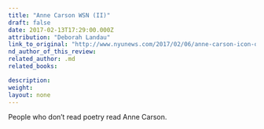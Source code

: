 ```yaml
---
title: "Anne Carson WSN (II)"
draft: false
date: 2017-02-13T17:29:00.000Z
attribution: "Deborah Landau"
link_to_original: "http://www.nyunews.com/2017/02/06/anne-carson-icon-of-intellect/"
nd_author_of_this_review:
related_author: .md
related_books:

description:
weight:
layout: none
---
```

People who don’t read poetry read Anne Carson.

